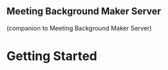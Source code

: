 ## Meeting Background Maker Server

(companion to Meeting Background Maker Server)

# Getting Started

